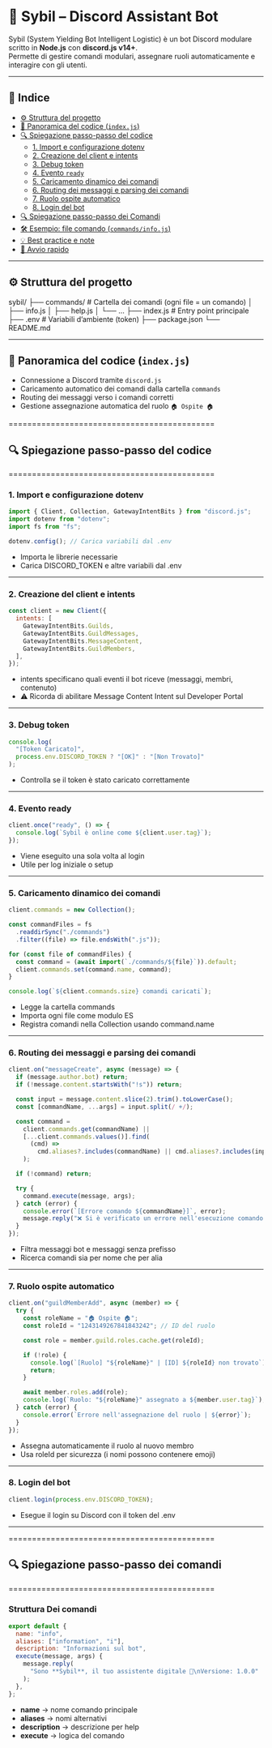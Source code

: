 # 🤖 Sybil – Discord Assistant Bot

Sybil (System Yielding Bot Intelligent Logistic) è un bot Discord modulare scritto in **Node.js** con **discord.js v14+**.  
Permette di gestire comandi modulari, assegnare ruoli automaticamente e interagire con gli utenti.

---

## 📑 Indice

- [⚙️ Struttura del progetto](#-struttura-del-progetto)
- [🧩 Panoramica del codice (`index.js`)](#-panoramica-del-codice-indexjs)
- [🔍 Spiegazione passo-passo del codice](#-spiegazione-passo-passo-del-codice)
  - [1. Import e configurazione dotenv](#1-import-e-configurazione-dotenv)
  - [2. Creazione del client e intents](#2-creazione-del-client-e-intents)
  - [3. Debug token](#3-debug-token)
  - [4. Evento `ready`](#4-evento-ready)
  - [5. Caricamento dinamico dei comandi](#5-caricamento-dinamico-dei-comandi)
  - [6. Routing dei messaggi e parsing dei comandi](#6-routing-dei-messaggi-e-parsing-dei-comandi)
  - [7. Ruolo ospite automatico](#7-ruolo-ospite-automatico)
  - [8. Login del bot](#8-login-del-bot)
- [🔍 Spiegazione passo-passo dei Comandi](#-spiegazione-passo-passo-dei-comandi)
- [🛠 Esempio: file comando (`commands/info.js`)](#-esempio-file-comando-commandsinfojs)
- [💡 Best practice e note](#-best-practice-e-note)
- [🚀 Avvio rapido](#-avvio-rapido)

---

## ⚙️ Struttura del progetto

sybil/
├── commands/ # Cartella dei comandi (ogni file = un comando)
│ ├── info.js
│ ├── help.js
│ └── ...
├── index.js # Entry point principale
├── .env # Variabili d’ambiente (token)
├── package.json
└── README.md

---

## 🧩 Panoramica del codice (`index.js`)

- Connessione a Discord tramite `discord.js`
- Caricamento automatico dei comandi dalla cartella `commands`
- Routing dei messaggi verso i comandi corretti
- Gestione assegnazione automatica del ruolo `🏠 Ospite 🏠`

============================================

## 🔍 Spiegazione passo-passo del codice

============================================

### 1. Import e configurazione dotenv

```js
import { Client, Collection, GatewayIntentBits } from "discord.js";
import dotenv from "dotenv";
import fs from "fs";

dotenv.config(); // Carica variabili dal .env
```

- Importa le librerie necessarie
- Carica DISCORD_TOKEN e altre variabili dal .env

---

### 2. Creazione del client e intents

```js
const client = new Client({
  intents: [
    GatewayIntentBits.Guilds,
    GatewayIntentBits.GuildMessages,
    GatewayIntentBits.MessageContent,
    GatewayIntentBits.GuildMembers,
  ],
});
```

- intents specificano quali eventi il bot riceve (messaggi, membri, contenuto)
- ⚠️ Ricorda di abilitare Message Content Intent sul Developer Portal

---

### 3. Debug token

```js
console.log(
  "[Token Caricato]",
  process.env.DISCORD_TOKEN ? "[OK]" : "[Non Trovato]"
);
```

- Controlla se il token è stato caricato correttamente

---

### 4. Evento ready

```js
client.once("ready", () => {
  console.log(`Sybil è online come ${client.user.tag}`);
});
```

- Viene eseguito una sola volta al login
- Utile per log iniziale o setup

---

### 5. Caricamento dinamico dei comandi

```js
client.commands = new Collection();

const commandFiles = fs
  .readdirSync("./commands")
  .filter((file) => file.endsWith(".js"));

for (const file of commandFiles) {
  const command = (await import(`./commands/${file}`)).default;
  client.commands.set(command.name, command);
}

console.log(`${client.commands.size} comandi caricati`);
```

- Legge la cartella commands
- Importa ogni file come modulo ES
- Registra comandi nella Collection usando command.name

---

### 6. Routing dei messaggi e parsing dei comandi

```js
client.on("messageCreate", async (message) => {
  if (message.author.bot) return;
  if (!message.content.startsWith("!s")) return;

  const input = message.content.slice(2).trim().toLowerCase();
  const [commandName, ...args] = input.split(/ +/);

  const command =
    client.commands.get(commandName) ||
    [...client.commands.values()].find(
      (cmd) =>
        cmd.aliases?.includes(commandName) || cmd.aliases?.includes(input)
    );

  if (!command) return;

  try {
    command.execute(message, args);
  } catch (error) {
    console.error(`[Errore comando ${commandName}]`, error);
    message.reply("❌ Si è verificato un errore nell'esecuzione comando. ❌");
  }
});
```

- Filtra messaggi bot e messaggi senza prefisso
- Ricerca comandi sia per nome che per alia

---

### 7. Ruolo ospite automatico

```js
client.on("guildMemberAdd", async (member) => {
  try {
    const roleName = "🏠 Ospite 🏠";
    const roleId = "1243149267841843242"; // ID del ruolo

    const role = member.guild.roles.cache.get(roleId);

    if (!role) {
      console.log(`[Ruolo] "${roleName}" | [ID] ${roleId} non trovato`);
      return;
    }

    await member.roles.add(role);
    console.log(`Ruolo: "${roleName}" assegnato a ${member.user.tag}`);
  } catch (error) {
    console.error(`Errore nell'assegnazione del ruolo | ${error}`);
  }
});
```

- Assegna automaticamente il ruolo al nuovo membro
- Usa roleId per sicurezza (i nomi possono contenere emoji)

---

### 8. Login del bot

```js
client.login(process.env.DISCORD_TOKEN);
```

- Esegue il login su Discord con il token del .env

---

============================================

## 🔍 Spiegazione passo-passo dei comandi

============================================

### Struttura Dei comandi

```js
export default {
  name: "info",
  aliases: ["information", "i"],
  description: "Informazioni sul bot",
  execute(message, args) {
    message.reply(
      "Sono **Sybil**, il tuo assistente digitale 🤖\nVersione: 1.0.0"
    );
  },
};
```

- **name** → nome comando principale
- **aliases** → nomi alternativi
- **description** → descrizione per help
- **execute** → logica del comando
